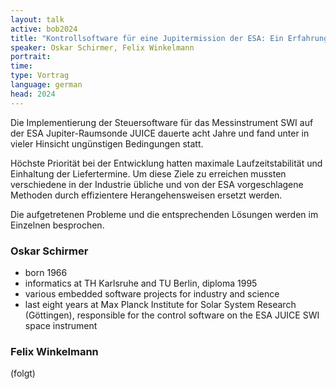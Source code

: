 ```yaml
---
layout: talk
active: bob2024
title: "Kontrollsoftware für eine Jupitermission der ESA: Ein Erfahrungsbericht"
speaker: Oskar Schirmer, Felix Winkelmann
portrait:
time:
type: Vortrag
language: german
head: 2024
---
```


Die Implementierung der Steuersoftware für das Messinstrument SWI auf
der ESA Jupiter-Raumsonde JUICE dauerte acht Jahre und fand unter in
vieler Hinsicht ungünstigen Bedingungen statt.

Höchste Priorität bei der Entwicklung hatten maximale
Laufzeitstabilität und Einhaltung der Liefertermine. Um diese Ziele zu
erreichen mussten verschiedene in der Industrie übliche und von der
ESA vorgeschlagene Methoden durch effizientere Herangehensweisen
ersetzt werden.

Die aufgetretenen Probleme und die entsprechenden Lösungen werden im
Einzelnen besprochen.

### Oskar Schirmer

- born 1966
- informatics at TH Karlsruhe and TU Berlin, diploma 1995
- various embedded software projects for industry and science
- last eight years at Max Planck Institute for Solar System Research
  (Göttingen), responsible for the control software on the ESA JUICE
  SWI space instrument


### Felix Winkelmann

(folgt)